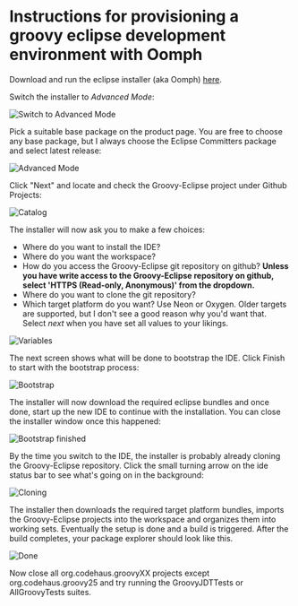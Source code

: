 Instructions for provisioning a groovy eclipse development environment with Oomph
=================================================================================

Download and run the eclipse installer (aka Oomph) [here](https://wiki.eclipse.org/Eclipse_Installer).

Switch the installer to *Advanced Mode*:

![Switch to Advanced Mode](images/oomph/switch_to_advanced_mode.png)

Pick a suitable base package on the product page. You are free to choose any base package, but I always choose the Eclipse Committers package and select latest release:

![Advanced Mode](images/oomph/advanced_mode_committers_package.png)


Click "Next" and locate and check the Groovy-Eclipse project under Github Projects:

![Catalog](images/oomph/groovy_eclipse_in_catalog.png)

The installer will now ask you to make a few choices:
- Where do you want to install the IDE?
- Where do you want the workspace?
- How do you access the Groovy-Eclipse git repository on github? **Unless you have write access to the Groovy-Eclipse repository on github, select 'HTTPS (Read-only, Anonymous)' from the dropdown.** 
- Where do you want to clone the git repository?
- Which target platform do you want? Use Neon or Oxygen. Older targets are supported, but I don't see a good reason why you'd want that. 
Select *next* when you have set all values to your likings.

![Variables](images/oomph/variables.png)

The next screen shows what will be done to bootstrap the IDE. Click Finish to start with the bootstrap process:

![Bootstrap](images/oomph/bootstrap_tasks.png)

The installer will now download the required eclipse bundles and once done, start up the new IDE to continue with the installation. You can close the installer window once this happened:

![Bootstrap finished](images/oomph/bootstrap_finished.png)

By the time you switch to the IDE, the installer is probably already cloning the Groovy-Eclipse repository. Click the small turning arrow on the ide status bar to see what's going on in the background:

![Cloning](images/oomph/clone_project.png)

The installer then downloads the required target platform bundles, imports the Groovy-Eclipse projects into the workspace and organizes them into working sets. Eventually the setup is done and a build is triggered. After the build completes, your package explorer should look like this.

![Done](images/oomph/done.png)

Now close all org.codehaus.groovyXX projects except org.codehaus.groovy25 and try running the GroovyJDTTests or AllGroovyTests suites.

